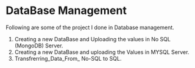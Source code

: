 # DataBase Management
Following are some of the project I done in Database management.
  1. Creating a new DataBase and Uploading the values in No SQL (MongoDB) Server.
  2. Creating a new DataBase and uploading the Values in MYSQL Server.
  3. Transfrerring_Data_From_ No-SQL to SQL.
